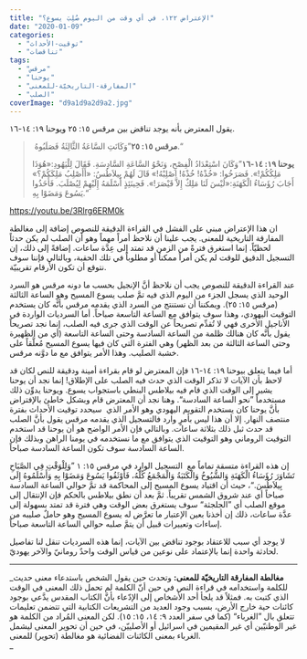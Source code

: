 ```yaml
---
title: "الإعتراض ١٢٢، في أي وقت من اليوم صُلِبَ يسوع؟"
date: "2020-01-09"
categories: 
  - "توقيت-الأحداث"
  - "تناقضات"
tags: 
  - "مرقس"
  - "يوحنا"
  - "المفارقة-التاريخيّة-للمعنى"
  - "الصلب"
coverImage: "d9a1d9a2d9a2.jpg"
---
```


يقول المعترض بأنه يوجد تناقض بين مرقس ١٥: ٢٥ ويوحنا ١٩: ١٤-١٦. 

>  **مرقس ١٥: ٢٥**”وَكَانَتِ السَّاعَةُ الثَّالِثَةُ فَصَلَبُوهُ.“
> 
> **يوحنا ١٩: ١٤-١٦**”وَكَانَ اسْتِعْدَادُ الْفِصْحِ، وَنَحْوُ السَّاعَةِ السَّادِسَةِ. فَقَالَ لِلْيَهُودِ:«هُوَذَا مَلِكُكُمْ!». فَصَرَخُوا: «خُذْهُ! خُذْهُ! اصْلِبْهُ!» قَالَ لَهُمْ بِيلاَطُسُ: «أَأَصْلِبُ مَلِكَكُمْ؟» أَجَابَ رُؤَسَاءُ الْكَهَنَةِ:«لَيْسَ لَنَا مَلِكٌ إِلاَّ قَيْصَرَ!». فَحِينَئِذٍ أَسْلَمَهُ إِلَيْهِمْ لِيُصْلَبَ. فَأَخَذُوا يَسُوعَ وَمَضَوْا بِهِ.“

https://youtu.be/3Rlrg6ERM0k

ان هذا الإعتراض مبني على الفشل في القراءة الدقيقة للنصوص إضافة إلى مغالطة المفارقة التاريخية للمعنى. يجب علينا أن نلاحظ أمراً مهماً وهو أن الصلب لم يكن حدثاً لحظيّاً. إنما استغرق فترةً من الزمن قد تمتد إلى عِدَّة ساعات. إضافةً إلى ذلك، إن التسجيل الدقيق للوقت لم يكن أمراً ممكناً أو مطلوباً في تلك الحقبة، وبالتالي فإننا سوف نتوقع أن تكون الأرقام تقريبيّة. 

عند القراءة الدقيقة للنصوص يجب أن نلاحظ أنَّ الإنجيل بحسب ما دونه مرقس هو السرد الوحيد الذي يسجل الجزء من اليوم الذي فيه تمَّ صلب يسوع المسيح وهو الساعة الثالثة (مرقس ١٥: ٢٥). ويمكننا أن نستنتج من السرد الذي يقدمه مرقس بأنَّه كان يستخدم التوقيت اليهودي، وهذا سوف يتوافق مع الساعة التاسعة صباحاً. أما السرديات الواردة في الأناجيل الأُخرى فهي لا تُقدِّم تصريحاً عن الوقت الذي جرى فيه الصلب، إنما نجد تصريحاً يقول بأنَّه كان هنالك ظلمة من الساعة السادسة وحتى الساعة التاسعة (أي من الظهيرة وحتى الساعة الثالثة من بعد الظهر) وهي الفترة التي كان فيها يسوع المسيح مُعلَّقاً على خشبة الصليب. وهذا الأمر يتوافق مع ما دوَّنه مرقس. 

أما فيما يتعلق بيوحنا ١٩: ١٤-١٦ فإن المعترض لو قام بقراءة أمينة ودقيقة للنص لكان قد لاحظ بأن الآيات لا تذكر الوقت الذي حدث فيه الصلب على الإطلاق! إنما نجد أن يوحنا يشير إلى الوقت الذي قام فيه بيلاطس البنطي باستجواب يسوع. ويوحنا يدوِّن ذلك مستخدماً ”نحو الساعة السادسة“. وهنا نجد أن المعترض قام وبشكل خاطئ بالإفتراض بأنَّ يوحنا كان يستخدم التقويم اليهودي وهو الأمر الذي  سيحدد توقيت الأحداث بفترة منتصف النهار. إلا أن هذا ليس بأمرٍ وارد فالتسجيل الذي يقدمه مرقس يقول بأنَّ الصلب قد حدث ثبل ذلك بثلاثة ساعات. وبالتالي فإن الأمر الواضح هو أن يوحنا قد استخدم التوقيت الروماني وهو التوقيت الذي يتوافق مع ما نستخدمه في يومنا الراهن وبذلك فإن الساعة السادسة سوف تكون الساعة السادسة صباحاً. 

إن هذه القراءة متسقة تماماً مع  التسجيل الوارد في مرقس ١٥: ١ ”وَلِلْوَقْتِ فِي الصَّبَاحِ تَشَاوَرَ رُؤَسَاءُ الْكَهَنَةِ وَالشُّيُوخُ وَالْكَتَبَةُ وَالْمَجْمَعُ كُلُّهُ، فَأَوْثَقُوا يَسُوعَ وَمَضَوْا بِهِ وَأَسْلَمُوهُ إِلَى بِيلاَطُسَ.“، حيث أن اقتياد يسوع المسيح إلى المحاكمة قد تمَّ حوالي الساعة السادسة صباحاً أي عند شروق الشمس تقريباً. ثمَّ بعد أن نطق بيلاطس بالحكم فإن الإنتقال إلى موقع الصلب أي ”الجلجثة“ سوف يستغرق بعض الوقت وهي فترة قد تمتد بسهولة إلى عدَّة ساعات، ذلك إن أخذنا بعين الإعتبار ما تعرَّض له يسوع المسيح وهو حاملٌ صليبه من إساءات وتعييرات قبيل أن يتمَّ صلبه حوالي الساعة التاسعة صباحاً. 

لا يوجد أي سبب للاعتقاد بوجود تناقض بين الآيات، إنما هذه السرديات تنقل لنا تفاصيل لحادثة واحدة إنما بالإعتماد على نوعين من قياس الوقت واحدٌ رومانيّ والآخر يهوديّ.

* * *

_**مغالطة المفارقة التاريخيّة للمعنى:** وتحدث حين يقول الشخص باستدعاء معنى حديث للكلمة واستخدامه في قراءة النص في حين أنّ الكلمة لم تحمل ذلك المعنى في الوقت الذي كتبت به. فمثلاً قد يلجأ أحد الأشخاص إلى الإدّعاء بأنَّ الكتاب المقدس يدَّعي بوجود كائنات حية خارج الأرض، بسبب وجود العديد من التشريعات الكتابية التي تتضمن تعليمات تتعلق بال ”الغرباء“ (كما في سفر العدد ٩: ١٤، ١٥: ١٥). لكن المعنى المُراد من الكلمة هو غير الوطنيّين أي غير المقيمين في اسرائيل أو الأصلييّن، في حين أن تحوير المعنى ليشمل الغرباء بمعنى الكائنات الفضائية هو مغالطة (تحوير) للمعنى.  
_
